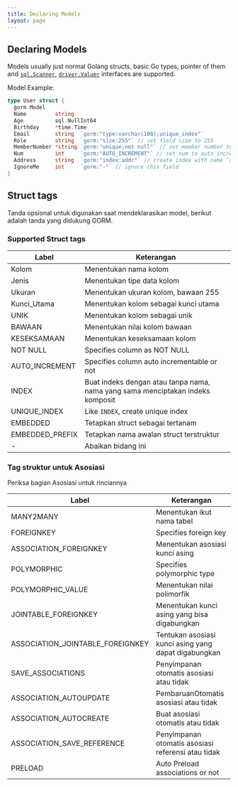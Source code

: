 ```yaml
---
title: Declaring Models
layout: page
---
```

## Declaring Models

Models usually just normal Golang structs, basic Go types, pointer of them and [`sql.Scanner`](https://golang.org/pkg/database/sql/#Scanner), [`driver.Valuer`](https://golang.org/pkg/database/sql/driver/#Valuer) interfaces are supported.

Model Example:

```go
type User struct {
  gorm.Model
  Name         string
  Age          sql.NullInt64
  Birthday     *time.Time
  Email        string  `gorm:"type:varchar(100);unique_index"`
  Role         string  `gorm:"size:255"` // set field size to 255
  MemberNumber *string `gorm:"unique;not null"` // set member number to unique and not null
  Num          int     `gorm:"AUTO_INCREMENT"` // set num to auto incrementable
  Address      string  `gorm:"index:addr"` // create index with name `addr` for address
  IgnoreMe     int     `gorm:"-"` // ignore this field
}
```

## Struct tags

Tanda opsional untuk digunakan saat mendeklarasikan model, berikut adalah tanda yang didukung GORM.

### Supported Struct tags

| Label           | Keterangan                                                                     |
| --------------- | ------------------------------------------------------------------------------ |
| Kolom           | Menentukan nama kolom                                                          |
| Jenis           | Menentukan tipe data kolom                                                     |
| Ukuran          | Menentukan ukuran kolom, bawaan 255                                            |
| Kunci_Utama     | Menentukan kolom sebagai kunci utama                                           |
| UNIK            | Menentukan kolom sebagai unik                                                  |
| BAWAAN          | Menentukan nilai kolom bawaan                                                  |
| KESEKSAMAAN     | Menentukan keseksamaan kolom                                                   |
| NOT NULL        | Specifies column as NOT NULL                                                   |
| AUTO_INCREMENT  | Specifies column auto incrementable or not                                     |
| INDEX           | Buat indeks dengan atau tanpa nama, nama yang sama menciptakan indeks komposit |
| UNIQUE_INDEX    | Like `INDEX`, create unique index                                              |
| EMBEDDED        | Tetapkan struct sebagai tertanam                                               |
| EMBEDDED_PREFIX | Tetapkan nama awalan struct terstruktur                                        |
| -               | Abaikan bidang ini                                                             |

### Tag struktur untuk Asosiasi

Periksa bagian Asosiasi untuk rinciannya

| Label                              | Keterangan                                           |
| ---------------------------------- | ---------------------------------------------------- |
| MANY2MANY                          | Menentukan ikut nama tabel                           |
| FOREIGNKEY                         | Specifies foreign key                                |
| ASSOCIATION_FOREIGNKEY             | Menentukan asosiasi kunci asing                      |
| POLYMORPHIC                        | Specifies polymorphic type                           |
| POLYMORPHIC_VALUE                  | Menentukan nilai polimorfik                          |
| JOINTABLE_FOREIGNKEY               | Menentukan kunci asing yang bisa digabungkan         |
| ASSOCIATION_JOINTABLE_FOREIGNKEY | Tentukan asosiasi kunci asing yang dapat digabungkan |
| SAVE_ASSOCIATIONS                  | Penyimpanan otomatis asosiasi atau tidak             |
| ASSOCIATION_AUTOUPDATE             | PembaruanOtomatis asosiasi atau tidak                |
| ASSOCIATION_AUTOCREATE             | Buat asosiasi otomatis atau tidak                    |
| ASSOCIATION_SAVE_REFERENCE       | Penyimpanan otomatis asosiasi referensi atau tidak   |
| PRELOAD                            | Auto Preload associations or not                     |